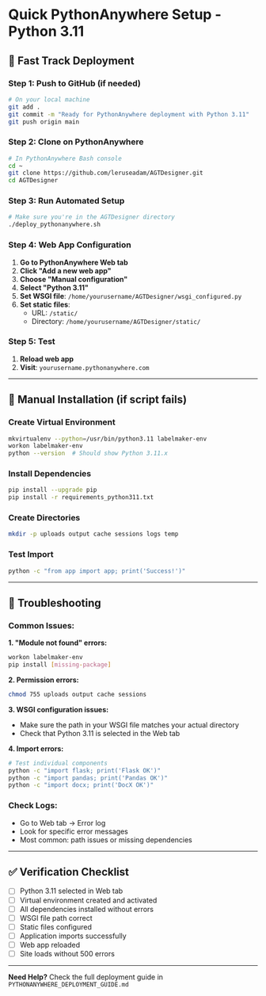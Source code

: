 # Quick PythonAnywhere Setup - Python 3.11

## 🚀 Fast Track Deployment

### Step 1: Push to GitHub (if needed)
```bash
# On your local machine
git add .
git commit -m "Ready for PythonAnywhere deployment with Python 3.11"
git push origin main
```

### Step 2: Clone on PythonAnywhere
```bash
# In PythonAnywhere Bash console
cd ~
git clone https://github.com/leruseadam/AGTDesigner.git
cd AGTDesigner
```

### Step 3: Run Automated Setup
```bash
# Make sure you're in the AGTDesigner directory
./deploy_pythonanywhere.sh
```

### Step 4: Web App Configuration
1. **Go to PythonAnywhere Web tab**
2. **Click "Add a new web app"**
3. **Choose "Manual configuration"**
4. **Select "Python 3.11"**
5. **Set WSGI file**: `/home/yourusername/AGTDesigner/wsgi_configured.py`
6. **Set static files**:
   - URL: `/static/`
   - Directory: `/home/yourusername/AGTDesigner/static/`

### Step 5: Test
1. **Reload web app**
2. **Visit**: `yourusername.pythonanywhere.com`

---

## 🔧 Manual Installation (if script fails)

### Create Virtual Environment
```bash
mkvirtualenv --python=/usr/bin/python3.11 labelmaker-env
workon labelmaker-env
python --version  # Should show Python 3.11.x
```

### Install Dependencies
```bash
pip install --upgrade pip
pip install -r requirements_python311.txt
```

### Create Directories
```bash
mkdir -p uploads output cache sessions logs temp
```

### Test Import
```bash
python -c "from app import app; print('Success!')"
```

---

## 🚨 Troubleshooting

### Common Issues:

**1. "Module not found" errors:**
```bash
workon labelmaker-env
pip install [missing-package]
```

**2. Permission errors:**
```bash
chmod 755 uploads output cache sessions
```

**3. WSGI configuration issues:**
- Make sure the path in your WSGI file matches your actual directory
- Check that Python 3.11 is selected in the Web tab

**4. Import errors:**
```bash
# Test individual components
python -c "import flask; print('Flask OK')"
python -c "import pandas; print('Pandas OK')"
python -c "import docx; print('DocX OK')"
```

### Check Logs:
- Go to Web tab → Error log
- Look for specific error messages
- Most common: path issues or missing dependencies

---

## ✅ Verification Checklist

- [ ] Python 3.11 selected in Web tab
- [ ] Virtual environment created and activated
- [ ] All dependencies installed without errors
- [ ] WSGI file path correct
- [ ] Static files configured
- [ ] Application imports successfully
- [ ] Web app reloaded
- [ ] Site loads without 500 errors

---

**Need Help?** Check the full deployment guide in `PYTHONANYWHERE_DEPLOYMENT_GUIDE.md`